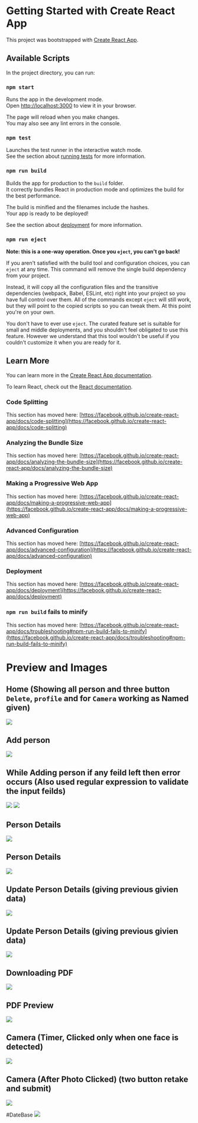 # Getting Started with Create React App

This project was bootstrapped with [Create React App](https://github.com/facebook/create-react-app).

## Available Scripts

In the project directory, you can run:

### `npm start`

Runs the app in the development mode.\
Open [http://localhost:3000](http://localhost:3000) to view it in your browser.

The page will reload when you make changes.\
You may also see any lint errors in the console.

### `npm test`

Launches the test runner in the interactive watch mode.\
See the section about [running tests](https://facebook.github.io/create-react-app/docs/running-tests) for more information.

### `npm run build`

Builds the app for production to the `build` folder.\
It correctly bundles React in production mode and optimizes the build for the best performance.

The build is minified and the filenames include the hashes.\
Your app is ready to be deployed!

See the section about [deployment](https://facebook.github.io/create-react-app/docs/deployment) for more information.

### `npm run eject`

**Note: this is a one-way operation. Once you `eject`, you can't go back!**

If you aren't satisfied with the build tool and configuration choices, you can `eject` at any time. This command will remove the single build dependency from your project.

Instead, it will copy all the configuration files and the transitive dependencies (webpack, Babel, ESLint, etc) right into your project so you have full control over them. All of the commands except `eject` will still work, but they will point to the copied scripts so you can tweak them. At this point you're on your own.

You don't have to ever use `eject`. The curated feature set is suitable for small and middle deployments, and you shouldn't feel obligated to use this feature. However we understand that this tool wouldn't be useful if you couldn't customize it when you are ready for it.

## Learn More

You can learn more in the [Create React App documentation](https://facebook.github.io/create-react-app/docs/getting-started).

To learn React, check out the [React documentation](https://reactjs.org/).

### Code Splitting

This section has moved here: [https://facebook.github.io/create-react-app/docs/code-splitting](https://facebook.github.io/create-react-app/docs/code-splitting)

### Analyzing the Bundle Size

This section has moved here: [https://facebook.github.io/create-react-app/docs/analyzing-the-bundle-size](https://facebook.github.io/create-react-app/docs/analyzing-the-bundle-size)

### Making a Progressive Web App

This section has moved here: [https://facebook.github.io/create-react-app/docs/making-a-progressive-web-app](https://facebook.github.io/create-react-app/docs/making-a-progressive-web-app)

### Advanced Configuration

This section has moved here: [https://facebook.github.io/create-react-app/docs/advanced-configuration](https://facebook.github.io/create-react-app/docs/advanced-configuration)

### Deployment

This section has moved here: [https://facebook.github.io/create-react-app/docs/deployment](https://facebook.github.io/create-react-app/docs/deployment)

### `npm run build` fails to minify

This section has moved here: [https://facebook.github.io/create-react-app/docs/troubleshooting#npm-run-build-fails-to-minify](https://facebook.github.io/create-react-app/docs/troubleshooting#npm-run-build-fails-to-minify)


# Preview and Images

## Home (Showing all person and three button `Delete`, `profile` and for `Camera` working as Named given)
<img src="https://github.com/niteshmrh/form/blob/f77e02e80967ee57a2866916f38830ca76ea0492/Home.png">

## Add person
<img src="https://github.com/niteshmrh/form/blob/f77e02e80967ee57a2866916f38830ca76ea0492/Add%20Person.png">

## While Adding person if any feild left then error occurs (Also used regular expression to validate the input feilds)
<img src="https://github.com/niteshmrh/form/blob/f77e02e80967ee57a2866916f38830ca76ea0492/Add%20person%20error.png">
<img src="https://github.com/niteshmrh/form/blob/f77e02e80967ee57a2866916f38830ca76ea0492/Error_as.png">

## Person Details
<img src="https://github.com/niteshmrh/form/blob/f77e02e80967ee57a2866916f38830ca76ea0492/page%20details.png">

## Person Details
<img src="https://github.com/niteshmrh/form/blob/f77e02e80967ee57a2866916f38830ca76ea0492/page%20details1.png">

## Update Person Details (giving previous givien data)
<img src="https://github.com/niteshmrh/form/blob/f77e02e80967ee57a2866916f38830ca76ea0492/Update.png">

## Update Person Details (giving previous givien data)
<img src="https://github.com/niteshmrh/form/blob/f77e02e80967ee57a2866916f38830ca76ea0492/Update.png">

## Downloading PDF
<img src="https://github.com/niteshmrh/form/blob/f77e02e80967ee57a2866916f38830ca76ea0492/Download_As_Pdf.png">

## PDF Preview
<img src="https://github.com/niteshmrh/form/blob/f77e02e80967ee57a2866916f38830ca76ea0492/Pdf.png">

## Camera (Timer, Clicked only when one face is detected)
<img src="https://github.com/niteshmrh/form/blob/f77e02e80967ee57a2866916f38830ca76ea0492/camera.png">


## Camera (After Photo Clicked) (two button retake and submit)
<img src="https://github.com/niteshmrh/form/blob/f77e02e80967ee57a2866916f38830ca76ea0492/camera1.png">


#DateBase
<img src="https://github.com/niteshmrh/form/blob/24158c2ba48827cb957df85b87a3b2ee2a8579e9/Screenshot%20from%202023-03-16%2017-54-29.png">


